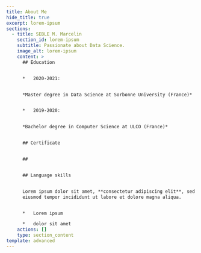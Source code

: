 ```yaml
---
title: About Me
hide_title: true
excerpt: lorem-ipsum
sections:
  - title: SEBLE M. Marcelin
    section_id: lorem-ipsum
    subtitle: Passionate about Data Science.
    image_alt: lorem-ipsum
    content: >
      ## Education


      *   2020-2021:


      *Master degree in Data Science at Sorbonne University (France)*


      *   2019-2020:


      *Bachelor degree in Computer Science at ULCO (France)*


      ## Certificate


      ##


      ## Language skills


      Lorem ipsum dolor sit amet, **consectetur adipiscing elit**, sed do
      eiusmod tempor incididunt ut labore et dolore magna aliqua.


      *   Lorem ipsum

      *   dolor sit amet
    actions: []
    type: section_content
template: advanced
---
```

